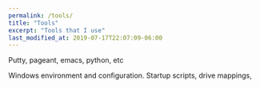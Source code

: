 ```yaml
---
permalink: /tools/
title: "Tools"
excerpt: "Tools that I use"
last_modified_at: 2019-07-17T22:07:09-06:00
---
```


Putty, pageant, emacs, python, etc

Windows environment and configuration. Startup scripts, drive mappings, 
